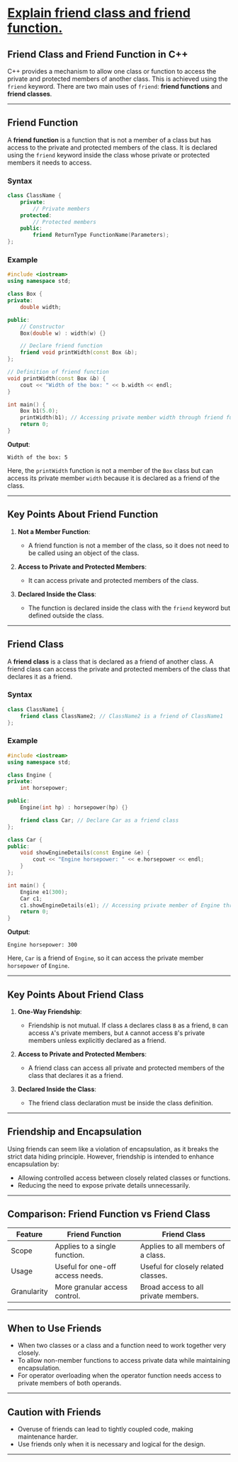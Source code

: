 # [Explain friend class and friend function.](#explain-friend-class-and-friend-function)

## **Friend Class and Friend Function in C++**

C++ provides a mechanism to allow one class or function to access the private and protected members of another class. This is achieved using the `friend` keyword. There are two main uses of `friend`: **friend functions** and **friend classes**.

---

## **Friend Function**

A **friend function** is a function that is not a member of a class but has access to the private and protected members of the class. It is declared using the `friend` keyword inside the class whose private or protected members it needs to access.

### **Syntax**
```cpp
class ClassName {
    private:
        // Private members
    protected:
        // Protected members
    public:
        friend ReturnType FunctionName(Parameters);
};
```

### **Example**

```cpp
#include <iostream>
using namespace std;

class Box {
private:
    double width;

public:
    // Constructor
    Box(double w) : width(w) {}

    // Declare friend function
    friend void printWidth(const Box &b);
};

// Definition of friend function
void printWidth(const Box &b) {
    cout << "Width of the box: " << b.width << endl;
}

int main() {
    Box b1(5.0);
    printWidth(b1); // Accessing private member width through friend function
    return 0;
}
```

**Output**:
```
Width of the box: 5
```

Here, the `printWidth` function is not a member of the `Box` class but can access its private member `width` because it is declared as a friend of the class.

---

## **Key Points About Friend Function**
1. **Not a Member Function**:
   - A friend function is not a member of the class, so it does not need to be called using an object of the class.
   
2. **Access to Private and Protected Members**:
   - It can access private and protected members of the class.

3. **Declared Inside the Class**:
   - The function is declared inside the class with the `friend` keyword but defined outside the class.

---

## **Friend Class**

A **friend class** is a class that is declared as a friend of another class. A friend class can access the private and protected members of the class that declares it as a friend.

### **Syntax**
```cpp
class ClassName1 {
    friend class ClassName2; // ClassName2 is a friend of ClassName1
};
```

### **Example**

```cpp
#include <iostream>
using namespace std;

class Engine {
private:
    int horsepower;

public:
    Engine(int hp) : horsepower(hp) {}

    friend class Car; // Declare Car as a friend class
};

class Car {
public:
    void showEngineDetails(const Engine &e) {
        cout << "Engine horsepower: " << e.horsepower << endl;
    }
};

int main() {
    Engine e1(300);
    Car c1;
    c1.showEngineDetails(e1); // Accessing private member of Engine through Car
    return 0;
}
```

**Output**:
```
Engine horsepower: 300
```

Here, `Car` is a friend of `Engine`, so it can access the private member `horsepower` of `Engine`.

---

## **Key Points About Friend Class**
1. **One-Way Friendship**:
   - Friendship is not mutual. If class `A` declares class `B` as a friend, `B` can access `A`'s private members, but `A` cannot access `B`'s private members unless explicitly declared as a friend.

2. **Access to Private and Protected Members**:
   - A friend class can access all private and protected members of the class that declares it as a friend.

3. **Declared Inside the Class**:
   - The friend class declaration must be inside the class definition.

---

## **Friendship and Encapsulation**

Using friends can seem like a violation of encapsulation, as it breaks the strict data hiding principle. However, friendship is intended to enhance encapsulation by:
- Allowing controlled access between closely related classes or functions.
- Reducing the need to expose private details unnecessarily.

---

## **Comparison: Friend Function vs Friend Class**

| Feature             | Friend Function                          | Friend Class                             |
|---------------------|------------------------------------------|------------------------------------------|
| Scope               | Applies to a single function.            | Applies to all members of a class.       |
| Usage               | Useful for one-off access needs.         | Useful for closely related classes.      |
| Granularity         | More granular access control.            | Broad access to all private members.     |

---

## **When to Use Friends**
- When two classes or a class and a function need to work together very closely.
- To allow non-member functions to access private data while maintaining encapsulation.
- For operator overloading when the operator function needs access to private members of both operands.

---

## **Caution with Friends**
- Overuse of friends can lead to tightly coupled code, making maintenance harder.
- Use friends only when it is necessary and logical for the design.

---
